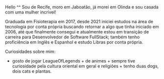 Hello ^^
Sou de Recife, moro em Jaboatão, já morei em Olinda e sou casada com uma mulher incrível!

Graduada em Fisioterapia em 2017, desde 2021 iniciei estudos na área de tecnologia por conta própria buscando retornar a algo que tinha iniciado em 2006, até que finalmente consegui e atualmente estou em transição de carreira para Desenvolvedor de Software FullStack; também tenho proficiência em Inglês e Espanhol e estudo Libras por conta própria.

Curiosidades sobre mim: 
- gosto de jogar LeagueOfLegends + de animes + sempre tive curiosidade pela cultura oriental em geral e religiões + tenho duas dogs, dois cats e plantas.


<!---
Nogueira-Juliana/Nogueira-Juliana is a ✨ special ✨ repository because its `README.md` (this file) appears on your GitHub profile.
You can click the Preview link to take a look at your changes.
--->

